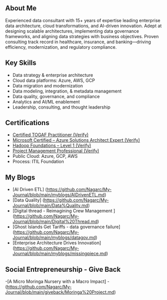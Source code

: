## About Me

Experienced data consultant with 15+ years of expertise leading enterprise data architecture, cloud transformations, and AI-driven innovation. Adept at designing scalable architectures, implementing data governance frameworks, and aligning data strategies with business objectives. Proven consulting track record in healthcare, insurance, and banking—driving efficiency, modernization, and regulatory compliance.

## Key Skills

- Data strategy & enterprise architecture
- Cloud data platforms: Azure, AWS, GCP
- Data migration and modernization
- Data modeling, integration, & metadata management
- Data quality, governance, and compliance
- Analytics and AI/ML enablement
- Leadership, consulting, and thought leadership

## Certifications

- [Certified TOGAF Practitioner (Verify)](https://www.credly.com/badges/8d4a27db-bb86-4ede-9677-be6e07a5e5a5/public_url)
- [Microsoft Certified – Azure Solutions Architect Expert (Verify)](https://www.credly.com/badges/c4e416f9-2972-402b-9440-db0852da1b16/public_url)
- [Hadoop Foundations – Level 1 (Verify)](https://www.youracclaim.com/badges/29c2add5-e046-4c29-8f6f-6b7c512f27a1)
- [Project Management Professional (Verify)](https://www.credly.com/badges/5a3dc7d7-b77f-4393-b61b-51036b916c8b/public_url)
- Public Cloud: Azure, GCP, AWS
- Process: ITIL Foundation

## My Blogs 
- [AI Driven ETL] (https://github.com/Nagarc/My-Journal/blob/main/myblogs/AIDrivenETL.md)
- [Data Quality] (https://github.com/Nagarc/My-Journal/blob/main/Data%Quality.md)
- [Digital thread - Reimagining Crew Management  ] (https://github.com/Nagarc/My-Journal/blob/main/Digital%20Thread.md)
- [Ghost Islands Get Tariffs - data governance failure] (https://github.com/Nagarc/My-Journal/blob/main/myblogs/datagov.md)
- [Enterprise Architecture Drives Innovation] (https://github.com/Nagarc/My-Journal/blob/main/myblogs/missingpiece.md)

## Social Entrepreneurship - Give Back 

-[A Micro Moringa Nursery with a Macro Impact] - (https://github.com/Nagarc/My-Journal/blob/main/giveback/Moringa%20Project.md)

